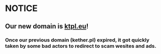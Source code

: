 # NOTICE

## Our new domain is **[ktpl.eu](https://ktpl.eu)**!


### Once our previous domain (kether.pl) expired, it got quickly taken by some bad actors to redirect to scam wesites and ads.